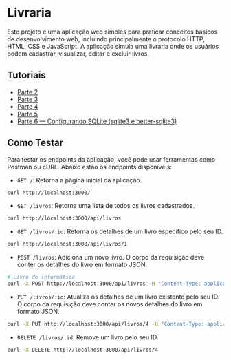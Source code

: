 # Livraria

Este projeto é uma aplicação web simples para praticar conceitos básicos de desenvolvimento web, incluindo principalmente o protocolo HTTP, HTML, CSS e JavaScript. A aplicação simula uma livraria onde os usuários podem cadastrar, visualizar, editar e excluir livros.

## Tutoriais

- [Parte 2](./parte-2.md)
- [Parte 3](./parte-3.md)
- [Parte 4](./parte-4.md)
- [Parte 5](./parte-5.md)
- [Parte 6 — Configurando SQLite (sqlite3 e better-sqlite3)](./parte-6.md)

## Como Testar

Para testar os endpoints da aplicação, você pode usar ferramentas como Postman ou cURL. Abaixo estão os endpoints disponíveis:

- `GET /`: Retorna a página inicial da aplicação.

```bash
curl http://localhost:3000/
```

- `GET /livros`: Retorna uma lista de todos os livros cadastrados.
```bash
curl http://localhost:3000/api/livros
```

- `GET /livros/:id`: Retorna os detalhes de um livro específico pelo seu ID.
```bash
curl http://localhost:3000/api/livros/1
```

- `POST /livros`: Adiciona um novo livro. O corpo da requisição deve conter os detalhes do livro em formato JSON.
```bash
# Livro de informática
curl -X POST http://localhost:3000/api/livros -H "Content-Type: application/json" -d '{"titulo": "Novo Livro", "autor": "Autor Exemplo", "ano": 2024, "categoria": "Informática"}'
```

- `PUT /livros/:id`: Atualiza os detalhes de um livro existente pelo seu ID. O corpo da requisição deve conter os novos detalhes do livro em formato JSON.
```bash
curl -X PUT http://localhost:3000/api/livros/4 -H "Content-Type: application/json" -d '{"titulo": "Livro Atualizado", "autor": "Autor Atualizado", "ano": 2025, "categoria": "Ficção"}'
```

- `DELETE /livros/:id`: Remove um livro pelo seu ID.
```bash
curl -X DELETE http://localhost:3000/api/livros/4
```

